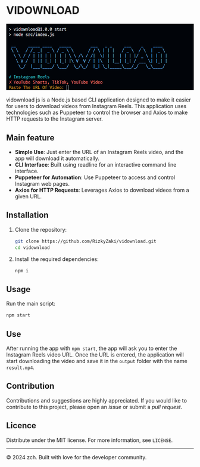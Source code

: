 # VIDOWNLOAD

![Interface](images/Capture.PNG)

vidownload js is a Node.js based CLI application designed to make it easier for users to download videos from Instagram Reels. This application uses technologies such as Puppeteer to control the browser and Axios to make HTTP requests to the Instagram server.

## Main feature

- **Simple Use**: Just enter the URL of an Instagram Reels video, and the app will download it automatically.
- **CLI Interface**: Built using readline for an interactive command line interface.
- **Puppeteer for Automation**: Use Puppeteer to access and control Instagram web pages.
- **Axios for HTTP Requests**: Leverages Axios to download videos from a given URL.

## Installation

1. Clone the repository:

   ```bash
   git clone https://github.com/RizkyZaki/vidownload.git
   cd vidownload
   ```

2. Install the required dependencies:

   ```bash
   npm i
   ```

## Usage

Run the main script:

```bash
npm start
```

## Use

After running the app with `npm start`, the app will ask you to enter the Instagram Reels video URL. Once the URL is entered, the application will start downloading the video and save it in the `output` folder with the name `result.mp4`.

## Contribution

Contributions and suggestions are highly appreciated. If you would like to contribute to this project, please open an _issue_ or submit a _pull request_.

## Licence

Distribute under the MIT license. For more information, see `LICENSE`.

---

© 2024 zch. Built with love for the developer community.
